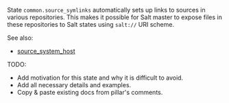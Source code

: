 
State `common.source_symlinks` automatically sets up links to sources in various
repositories. This makes it possible for Salt master to expose files in these
repositories to Salt states using `salt://` URI scheme.

See also:
* [source_system_host][1]

TODO:
* Add motivation for this state and why it is difficult to avoid.
* Add all necessary details and examples.
* Copy & paste existing docs from pillar's comments.

[1]: docs/pillars/common/system_features/deploy_environment_sources/source_repositories/_id/git/source_system_host/readme.md

